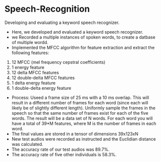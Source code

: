 # Speech-Recognition
Developing and evaluating a keyword speech recognizer.
- Here, we developed and evaluated a keyword speech recognizer. 
- we Recorded a multiple instances of spoken words, to create a datbase of multiple wordd. 
- Implemented the MFCC algorithm for feature extraction and extract the following features:
1. 12 MFCC (mel frequency cepstral coefficients)
2. 1 energy feature
3. 12 delta MFCC features 
4.  12 double-delta MFCC features
5.  1 delta energy feature
6. 1 double-delta energy feature
- Process: Useed a frame size of 25 ms with a 10 ms overlap. This will result in a different number of frames for each word (since each will likely be of slightly different length). Uniformly sample the frames in the speech so that the same number of frames exist for each of the five words. The result will be a data set of N words. For each word you will have a total of 39*M features, where M is the number of frames in each word. 
- The final values are stored in a tensor of dimensions 39x123xN
- New test audios were recorded as instructed and the Euclidian distance was calculated. 
- The accuracy rate of our test audios was 89.7%.
- The accuracy rate of five other individuals is 58.3%.
